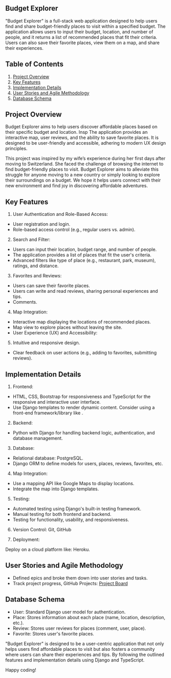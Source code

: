## Budget Explorer

"Budget Explorer" is a full-stack web application designed to help users find and share budget-friendly places to visit within a specified budget. The application allows users to input their budget, location, and number of people, and it returns a list of recommended places that fit their criteria. Users can also save their favorite places, view them on a map, and share their experiences.

## Table of Contents

1. [Project Overview](#project-overview)
2. [Key Features](#key-features)
3. [Implementation Details](#implementation-details)
4. [User Stories and Agile Methodology](#user-stories-and-agile-methodology)
5. [Database Schema](#database-schema)

## Project Overview

Budget Explorer aims to help users discover affordable places based on their specific budget and location. Insp The application provides an interactive map, user reviews, and the ability to save favorite places. It is designed to be user-friendly and accessible, adhering to modern UX design principles.

This project was inspired by my wife’s experience during her first days after moving to Switzerland. She faced the challenge of browsing the internet to find budget-friendly places to visit. Budget Explorer aims to alleviate this struggle for anyone moving to a new country or simply looking to explore their surroundings on a budget. We hope it helps users connect with their new environment and find joy in discovering affordable adventures.

## Key Features

1. User Authentication and Role-Based Access:

- User registration and login.
- Role-based access control (e.g., regular users vs. admin).

2. Search and Filter:

- Users can input their location, budget range, and number of people.
- The application provides a list of places that fit the user's criteria.
- Advanced filters like type of place (e.g., restaurant, park, museum), ratings, and distance.

3. Favorites and Reviews:

- Users can save their favorite places.
- Users can write and read reviews, sharing personal experiences and tips.
- Comments.

4. Map Integration:

- Interactive map displaying the locations of recommended places.
- Map view to explore places without leaving the site.
- User Experience (UX) and Accessibility:

5. Intuitive and responsive design.

- Clear feedback on user actions (e.g., adding to favorites, submitting reviews).

## Implementation Details

1. Frontend:

- HTML, CSS, Bootstrap for responsiveness and TypeScript for the responsive and interactive user interface.
- Use Django templates to render dynamic content.
  Consider using a front-end framework/library like .

2. Backend:

- Python with Django for handling backend logic, authentication, and database management.

3. Database:

- Relational database: PostgreSQL.
- Django ORM to define models for users, places, reviews, favorites, etc.

4. Map Integration:

- Use a mapping API like Google Maps to display locations.
- Integrate the map into Django templates.

5. Testing:

- Automated testing using Django's built-in testing framework.
- Manual testing for both frontend and backend.
- Testing for functionality, usability, and responsiveness.

6. Version Control: Git, GitHub

7. Deployment:

Deploy on a cloud platform like: Heroku.

## User Stories and Agile Methodology

- Defined epics and broke them down into user stories and tasks.
- Track project progress, GitHub Projects: <a href="https://github.com/users/CedricNtwari/projects/3/views/1" target="_blank">Project Board</a>

## Database Schema

- User: Standard Django user model for authentication.
- Place: Stores information about each place (name, location, description, etc.).
- Review: Stores user reviews for places (comment, user, place).
- Favorite: Stores user's favorite places.

"Budget Explorer" is designed to be a user-centric application that not only helps users find affordable places to visit but also fosters a community where users can share their experiences and tips. By following the outlined features and implementation details using Django and TypeScript.

Happy coding!
